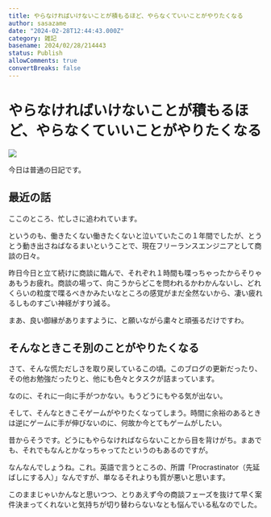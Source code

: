 ```yaml
---
title: やらなければいけないことが積もるほど、やらなくていいことがやりたくなる
author: sasazame
date: "2024-02-28T12:44:43.000Z"
category: 雑記
basename: 2024/02/28/214443
status: Publish
allowComments: true
convertBreaks: false
---
```

# やらなければいけないことが積もるほど、やらなくていいことがやりたくなる

![](https://cdn-ak.f.st-hatena.com/images/fotolife/s/sasazame/20240207/20240207222959.png)

今日は普通の日記です。

<!-- Extended Body -->

## 最近の話

ここのところ、忙しさに追われています。

というのも、働きたくない働きたくないと泣いていたこの１年間でしたが、とうとう動き出さねばなるまいということで、現在フリーランスエンジニアとして商談の日々。

昨日今日と立て続けに商談に臨んで、それぞれ１時間も喋っちゃったからそりゃあもうお疲れ。商談の場って、向こうからどこを問われるかわかんないし、どれくらいの粒度で喋るべきかみたいなところの感覚がまだ全然ないから、凄い疲れるしものすごい神経がすり減る。

まあ、良い御縁がありますように、と願いながら粛々と頑張るだけですわ。

## そんなときこそ別のことがやりたくなる

さて、そんな慌ただしさを取り戻しているこの頃。このブログの更新だったり、その他お勉強だったりと、他にも色々とタスクが詰まっています。

なのに、それに一向に手がつかない。もうどうにもやる気が出ない。

そして、そんなときこそゲームがやりたくなってしまう。時間に余裕のあるときは逆にゲームに手が伸びないのに、何故か今とてもゲームがしたい。

昔からそうです。どうにもやらなければならないことから目を背けがち。まあでも、それでもなんとかなっちゃってたというのもあるのですが。

なんなんでしょうね。これ。英語で言うところの、所謂「Procrastinator（先延ばしにする人）」なんですが、単なるそれよりも質が悪いと思います。

このままじゃいかんなと思いつつ、とりあえず今の商談フェーズを抜けて早く案件決まってくれないと気持ちが切り替わらないなとも悩んでいる私なのでした。